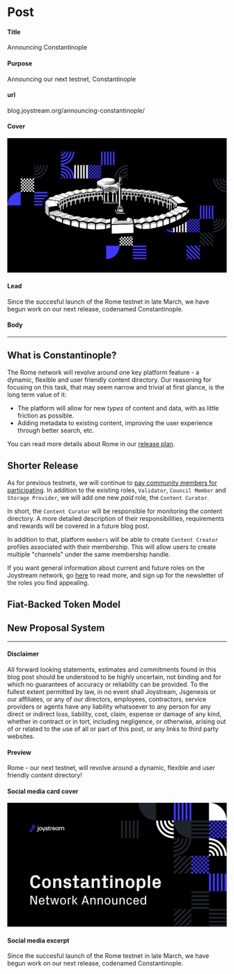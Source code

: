 # Post

#### Title

Announcing Constantinople

#### Purpose

Announcing our next testnet, Constantinople

#### url

blog.joystream.org/announcing-constantinople/

#### Cover

<p align="center"><img src="announcing-constantinople-cover.png"></p>

#### Lead

Since the succesful launch of the Rome testnet in late March, we have begun work on our next release, codenamed Constantinople.

#### Body

---

## What is Constantinople?

The Rome network will revolve around one key platform feature - a dynamic, flexible and user friendly content directory. Our reasoning for focusing on this task, that may seem narrow and trivial at first glance, is the long term value of it:

-   The platform will allow for new *types* of content and data, with as little friction as possible.
-   Adding metadata to existing content, improving the user experience through better search, etc.

You can read more details about Rome in our [release plan](https://github.com/Joystream/joystream/tree/master/testnets/rome).

## Shorter Release

As for previous testnets, we will continue to [pay community members for participating](https://blog.joystream.org/pay-for-play/). In addition to the existing roles, `Validator`, `Council Member` and `Storage Provider`, we will add one new *paid* role, the `Content Curator`.

In short, the `Content Curator` will be responsible for monitoring the content directory. A more detailed description of their responsibilities, requirements and rewards will be covered in a future blog post.

In addition to that, platform `members` will be able to create `Content Creator` profiles associated with their membership. This will allow users to create multiple "channels" under the same membership handle.

If you want general information about current and future roles on the Joystream network, go [here](https://www.joystream.org/roles) to read more, and sign up for the newsletter of the roles you find appealing.

## Fiat-Backed Token Model


## New Proposal System

---

#### Disclaimer

All forward looking statements, estimates and commitments found in this blog post should be understood to be highly uncertain, not binding and for which no guarantees of accuracy or reliability can be provided. To the fullest extent permitted by law, in no event shall Joystream, Jsgenesis or our affiliates, or any of our directors, employees, contractors, service providers or agents have any liability whatsoever to any person for any direct or indirect loss, liability, cost, claim, expense or damage of any kind, whether in contract or in tort, including negligence, or otherwise, arising out of or related to the use of all or part of this post, or any links to third party websites.

#### Preview

Rome - our next testnet, will revolve around a dynamic, flexible and user friendly content directory!

#### Social media card cover

<p align="center"><img src="announcing-constantinople-twitter.png"></p>

#### Social media excerpt

Since the succesful launch of the Rome testnet in late March, we have begun work on our next release, codenamed Constantinople.
